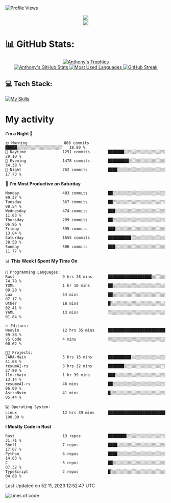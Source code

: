 
![Profile Views](https://komarev.com/ghpvc/?username=anthonymichaeltdm&label=Profile%20views&color=0e75b6&style=flat)

<!--profile banner-->
<div align="center">
  <img src="https://svg-banners.vercel.app/api?type=typeWriter&text1=Anthony%20Rubick&width=800&height=150" />
</div>

<!--profile views-->
<div align="center">
  <a href="https://u8views.com/github/AnthonyMichaelTDM">
    <img src="https://u8views.com/api/v1/github/profiles/68485672/views/day-week-month-total-count.svg">
  </a>
</div>

# 📊 GitHub Stats:

<!--trophies https://github.com/ryo-ma/github-profile-trophy -->
<div align="center"> 
  <a href="https://github.com/ryo-ma/github-profile-trophy">
    <picture>
      <source
        srcset="https://github-profile-trophy.vercel.app/?username=anthonymichaeltdm&theme=gitdimmed&no-frame=true&no-bg=true&column=-1"
        media="(prefers-color-scheme: dark)"
      />
      <source
        srcset="https://github-profile-trophy.vercel.app/?username=anthonymichaeltdm&theme=_____&no-frame=true&no-bg=true&column=-1"
        media="(prefers-color-scheme: light), (prefers-color-scheme: no-preference)"
      />
      <img src="https://github-profile-trophy.vercel.app/?username=anthonymichaeltdm&theme=gitdimmed&no-frame=true&no-bg=true&column=-1" alt="Anthony's Trophies" />
    </picture>
  </a>
</div>

<div align="center">
  <a href="https://github.com/anuraghazra/github-readme-stats">
    <picture>
      <source
        srcset="https://github-readme-stats.vercel.app/api?username=anthonymichaeltdm&show_icons=true&locale=en&theme=github_dark_dimmed&count_private=true&hide_border=true&include_all_commits=true"
        media="(prefers-color-scheme: dark)"
      />
      <source
        srcset="https://github-readme-stats.vercel.app/api?username=anthonymichaeltdm&show_icons=true&locale=en&theme=___&count_private=true&hide_border=true&include_all_commits=true"
        media="(prefers-color-scheme: light), (prefers-color-scheme: no-preference)"
      />
      <img src="https://github-readme-stats.vercel.app/api?username=anthonymichaeltdm&show_icons=true&locale=en&theme=github_dark_dimmed&count_private=true&hide_border=true&include_all_commits=true" alt="Anthony's GitHub Stats" />
    </picture>
  </a>
  
  <!--most used languages-->
  <a href="https://github.com/anuraghazra/github-readme-stats">
    <picture>
      <source
        srcset="https://github-readme-stats.vercel.app/api/top-langs?username=anthonymichaeltdm&show_icons=true&locale=en&layout=compact&theme=github_dark_dimmed&langs_count=8&count_private=true&size_weight=0.5&count_weight=0.5&hide_border=true"
        media="(prefers-color-scheme: dark)"
      />
      <source
        srcset="https://github-readme-stats.vercel.app/api/top-langs?username=anthonymichaeltdm&show_icons=true&locale=en&layout=compact&theme=____&langs_count=8&count_private=true&size_weight=0.5&count_weight=0.5&hide_border=true"
        media="(prefers-color-scheme: light), (prefers-color-scheme: no-preference)"
      />
      <img src="https://github-readme-stats.vercel.app/api/top-langs?username=anthonymichaeltdm&show_icons=true&locale=en&layout=compact&theme=github_dark_dimmed&langs_count=8&count_private=true&size_weight=0.5&count_weight=0.5&hide_border=true" alt="Most Used Languages" />
    </picture>
  </a>
  
  <!--streak https://git.io/streak-stats -->
  <a href="https://git.io/streak-stats">
    <picture>
      <source
        srcset="https://streak-stats.demolab.com?user=AnthonyMichaelTDM&theme=one-dark-pro&hide_border=true"
        media="(prefers-color-scheme: dark)"
      />
      <source
        srcset="https://streak-stats.demolab.com?user=AnthonyMichaelTDM&theme=_____&hide_border=true"
        media="(prefers-color-scheme: light), (prefers-color-scheme: no-preference)"
      />
      <img src="https://streak-stats.demolab.com?user=AnthonyMichaelTDM&theme=one-dark-pro&hide_border=true" alt="GitHub Streak" />
    </picture>
  </a>
</div>

<!--favorite languages and tools, and most used langs-->
## 💻 Tech Stack:

[![My Skills](https://skillicons.dev/icons?i=rust,actix,aws,github,githubactions,git,linux,bash,cpp,docker,java,latex,md,neovim,postgres,py,regex,vscode&theme=dark&perline=6)](https://skillicons.dev#gh-dark-mode-only)

# My activity

<!--START_SECTION:activity-->

<!--END_SECTION:activity-->

<!-- weekly activity https://github.com/AnthonyMichaelTDM/waka-readme-stats -->
<!--START_SECTION:waka-->
**I'm a Night 🦉** 

```text
🌞 Morning                808 commits         █████░░░░░░░░░░░░░░░░░░░░   18.80 % 
🌆 Daytime                1251 commits        ███████░░░░░░░░░░░░░░░░░░   29.10 % 
🌃 Evening                1478 commits        █████████░░░░░░░░░░░░░░░░   34.38 % 
🌙 Night                  762 commits         ████░░░░░░░░░░░░░░░░░░░░░   17.73 % 
```
📅 **I'm Most Productive on Saturday** 

```text
Monday                   403 commits         ██░░░░░░░░░░░░░░░░░░░░░░░   09.37 % 
Tuesday                  367 commits         ██░░░░░░░░░░░░░░░░░░░░░░░   08.54 % 
Wednesday                474 commits         ███░░░░░░░░░░░░░░░░░░░░░░   11.03 % 
Thursday                 299 commits         ██░░░░░░░░░░░░░░░░░░░░░░░   06.96 % 
Friday                   595 commits         ███░░░░░░░░░░░░░░░░░░░░░░   13.84 % 
Saturday                 1655 commits        ██████████░░░░░░░░░░░░░░░   38.50 % 
Sunday                   506 commits         ███░░░░░░░░░░░░░░░░░░░░░░   11.77 % 
```


📊 **This Week I Spent My Time On** 

```text
💬 Programming Languages: 
Rust                     9 hrs 28 mins       ███████████████████░░░░░░   74.78 % 
TOML                     1 hr 10 mins        ██░░░░░░░░░░░░░░░░░░░░░░░   09.28 % 
Lua                      54 mins             ██░░░░░░░░░░░░░░░░░░░░░░░   07.17 % 
Other                    18 mins             █░░░░░░░░░░░░░░░░░░░░░░░░   02.41 % 
YAML                     13 mins             ░░░░░░░░░░░░░░░░░░░░░░░░░   01.84 % 

🔥 Editors: 
Neovim                   12 hrs 35 mins      █████████████████████████   99.38 % 
VS Code                  4 mins              ░░░░░░░░░░░░░░░░░░░░░░░░░   00.62 % 

🐱‍💻 Projects: 
JARA-Main                5 hrs 16 mins       ██████████░░░░░░░░░░░░░░░   41.68 % 
resumAI-rs               3 hrs 32 mins       ███████░░░░░░░░░░░░░░░░░░   27.90 % 
llm-chain                1 hr 39 mins        ███░░░░░░░░░░░░░░░░░░░░░░   13.14 % 
resumeAI-rs              46 mins             ██░░░░░░░░░░░░░░░░░░░░░░░   06.09 % 
AstroNvim                41 mins             █░░░░░░░░░░░░░░░░░░░░░░░░   05.44 % 

💻 Operating System: 
Linux                    12 hrs 39 mins      █████████████████████████   100.00 % 
```

**I Mostly Code in Rust** 

```text
Rust                     13 repos            ████████░░░░░░░░░░░░░░░░░   31.71 % 
Shell                    7 repos             ████░░░░░░░░░░░░░░░░░░░░░   17.07 % 
Python                   6 repos             ████░░░░░░░░░░░░░░░░░░░░░   14.63 % 
C                        3 repos             ██░░░░░░░░░░░░░░░░░░░░░░░   07.32 % 
TypeScript               2 repos             █░░░░░░░░░░░░░░░░░░░░░░░░   04.88 % 
```




 Last Updated on 52 11, 2023 12:52:47 UTC
<!--END_SECTION:waka-->

<!--START_SECTION:loc-->
![Lines of code](https://img.shields.io/badge/From%20Hello%20World%20I%27ve%20Written-10.0%20million%20lines%20of%20code-blue)


<!--END_SECTION:loc-->
